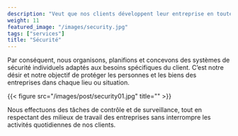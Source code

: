 ```yaml
---
description: "Veut que nos clients développent leur entreprise en toute confiance."
weight: 11
featured_image: "/images/security.jpg"
tags: ["services"]
title: "Sécurité"
---
```

Par conséquent, nous organisons, planifions et concevons des systèmes de sécurité individuels adaptés aux besoins spécifiques du client. C’est notre désir et notre objectif de protéger les personnes et les biens des entreprises dans chaque lieu ou situation.

{{< figure src="/images/post/security01.jpg" title="" >}}

Nous effectuons des tâches de contrôle et de surveillance, tout en respectant des milieux de travail des entreprises sans interrompre les activités quotidiennes de nos clients.